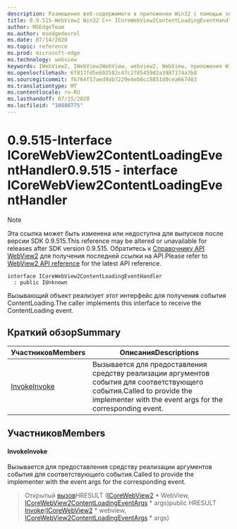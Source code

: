 ```yaml
---
description: Размещение веб-содержимого в приложении Win32 с помощью элемента управления Microsoft Edge WebView2
title: 0.9.515-WebView2 Win32 C++ ICoreWebView2ContentLoadingEventHandler
author: MSEdgeTeam
ms.author: msedgedevrel
ms.date: 07/14/2020
ms.topic: reference
ms.prod: microsoft-edge
ms.technology: webview
keywords: IWebView2, IWebView2WebView, webview2, WebView, приложения Win32, Win32, EDGE, ICoreWebView2, ICoreWebView2Controller, элемент управления "веб-браузер", HTML Edge
ms.openlocfilehash: 6f817fd5e602582c47c2785459d2a3987174a7b8
ms.sourcegitcommit: f6764f57aed9ab7229e4eb6cc8851d0cea667403
ms.translationtype: MT
ms.contentlocale: ru-RU
ms.lasthandoff: 07/15/2020
ms.locfileid: "10880775"
---
```

# <span data-ttu-id="47df0-104">0.9.515-Interface ICoreWebView2ContentLoadingEventHandler</span><span class="sxs-lookup"><span data-stu-id="47df0-104">0.9.515 - interface ICoreWebView2ContentLoadingEventHandler</span></span> 

> [!NOTE]
> <span data-ttu-id="47df0-105">Эта ссылка может быть изменена или недоступна для выпусков после версии SDK 0.9.515.</span><span class="sxs-lookup"><span data-stu-id="47df0-105">This reference may be altered or unavailable for releases after SDK version 0.9.515.</span></span> <span data-ttu-id="47df0-106">Обратитесь к [Справочнику API WebView2](../../../webview2-api-reference.md) для получения последней ссылки на API.</span><span class="sxs-lookup"><span data-stu-id="47df0-106">Please refer to [WebView2 API reference](../../../webview2-api-reference.md) for the latest API reference.</span></span>

```
interface ICoreWebView2ContentLoadingEventHandler
  : public IUnknown
```

<span data-ttu-id="47df0-107">Вызывающий объект реализует этот интерфейс для получения события ContentLoading.</span><span class="sxs-lookup"><span data-stu-id="47df0-107">The caller implements this interface to receive the ContentLoading event.</span></span>

## <span data-ttu-id="47df0-108">Краткий обзор</span><span class="sxs-lookup"><span data-stu-id="47df0-108">Summary</span></span>

 <span data-ttu-id="47df0-109">Участников</span><span class="sxs-lookup"><span data-stu-id="47df0-109">Members</span></span>                        | <span data-ttu-id="47df0-110">Описания</span><span class="sxs-lookup"><span data-stu-id="47df0-110">Descriptions</span></span>
--------------------------------|---------------------------------------------
[<span data-ttu-id="47df0-111">Invoke</span><span class="sxs-lookup"><span data-stu-id="47df0-111">Invoke</span></span>](#invoke) | <span data-ttu-id="47df0-112">Вызывается для предоставления средству реализации аргументов события для соответствующего события.</span><span class="sxs-lookup"><span data-stu-id="47df0-112">Called to provide the implementer with the event args for the corresponding event.</span></span>

## <span data-ttu-id="47df0-113">Участников</span><span class="sxs-lookup"><span data-stu-id="47df0-113">Members</span></span>

#### <span data-ttu-id="47df0-114">Invoke</span><span class="sxs-lookup"><span data-stu-id="47df0-114">Invoke</span></span> 

<span data-ttu-id="47df0-115">Вызывается для предоставления средству реализации аргументов события для соответствующего события.</span><span class="sxs-lookup"><span data-stu-id="47df0-115">Called to provide the implementer with the event args for the corresponding event.</span></span>

> <span data-ttu-id="47df0-116">Открытый [вызов](#invoke)HRESULT ([ICoreWebView2](icorewebview2.md) \* WebView, [ICoreWebView2ContentLoadingEventArgs](icorewebview2contentloadingeventargs.md) \* args)</span><span class="sxs-lookup"><span data-stu-id="47df0-116">public HRESULT [Invoke](#invoke)([ICoreWebView2](icorewebview2.md) \* webview, [ICoreWebView2ContentLoadingEventArgs](icorewebview2contentloadingeventargs.md) \* args)</span></span>

